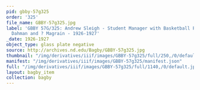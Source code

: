 ```yaml
---
pid: gbby-57g325
order: '325'
file_name: GBBY-57g325.jpg
label: 'GBBY 57G/325: Andrew Sleigh - Student Manager with Basketball Players: Raymond
  Dahman and ? Magrain - 1926-1927'
_date: 1926-1927
object_type: glass plate negative
source: http://archives.nd.edu/Bagby/GBBY-57g325.jpg
thumbnail: "/img/derivatives/iiif/images/GBBY-57g325/full/250,/0/default.jpg"
manifest: "/img/derivatives/iiif/images/GBBY-57g325/manifest.json"
full: "/img/derivatives/iiif/images/GBBY-57g325/full/1140,/0/default.jpg"
layout: bagby_item
collection: bagby
---
```

